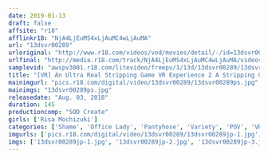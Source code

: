 ```yaml
---
date: 2019-01-13
draft: false
affsite: "r18"
afflinkr18: "NjA4LjEuMS4xLjAuMC4wLjAuMA"
url: "13dsvr00289"
urloriginal: "http://www.r18.com/videos/vod/movies/detail/-/id=13dsvr00289"
urlfinal: "http://media.r18.com/track/NjA4LjEuMS4xLjAuMC4wLjAuMA/videos/vod/movies/detail/-/id=13dsvr00289"
samplevid: "awspv3001.r18.com/litevideo/freepv/1/13d/13dsvr00289/13dsvr00289_dmb_w.mp4"
title: "[VR] An Ultra Real Stripping Game VR Experience 2 A Stripping Game Of Shame And Sex In The Office As These Ladies Will Start Stripping Before Your Very Eyes! You Decide The Final Battle! Choose Your Own Stripping Game From 3 Patterns In A Total Over 2 Hours Of Value-Packed Fun"
mainimgurl: "pics.r18.com/digital/video/13dsvr00289/13dsvr00289ps.jpg"
mainimgs: "13dsvr00289ps.jpg"
releasedate: "Aug. 03, 2018"
duration: 145
productioncomp: "SOD Create"
girls: ['Risa Mochizuki']
categories: ['Shame', 'Office Lady', 'Pantyhose', 'Variety', 'POV', 'VR Exclusive']
imgurls: ['pics.r18.com/digital/video/13dsvr00289/13dsvr00289jp-1.jpg', 'pics.r18.com/digital/video/13dsvr00289/13dsvr00289jp-2.jpg', 'pics.r18.com/digital/video/13dsvr00289/13dsvr00289jp-3.jpg', 'pics.r18.com/digital/video/13dsvr00289/13dsvr00289jp-4.jpg', 'pics.r18.com/digital/video/13dsvr00289/13dsvr00289jp-5.jpg', 'pics.r18.com/digital/video/13dsvr00289/13dsvr00289jp-6.jpg', 'pics.r18.com/digital/video/13dsvr00289/13dsvr00289jp-7.jpg', 'pics.r18.com/digital/video/13dsvr00289/13dsvr00289jp-8.jpg', 'pics.r18.com/digital/video/13dsvr00289/13dsvr00289jp-9.jpg', 'pics.r18.com/digital/video/13dsvr00289/13dsvr00289jp-10.jpg', 'pics.r18.com/digital/video/13dsvr00289/13dsvr00289jp-11.jpg', 'pics.r18.com/digital/video/13dsvr00289/13dsvr00289jp-12.jpg', 'pics.r18.com/digital/video/13dsvr00289/13dsvr00289jp-13.jpg', 'pics.r18.com/digital/video/13dsvr00289/13dsvr00289jp-14.jpg', 'pics.r18.com/digital/video/13dsvr00289/13dsvr00289jp-15.jpg', 'pics.r18.com/digital/video/13dsvr00289/13dsvr00289jp-16.jpg', 'pics.r18.com/digital/video/13dsvr00289/13dsvr00289jp-17.jpg', 'pics.r18.com/digital/video/13dsvr00289/13dsvr00289jp-18.jpg', 'pics.r18.com/digital/video/13dsvr00289/13dsvr00289jp-19.jpg', 'pics.r18.com/digital/video/13dsvr00289/13dsvr00289jp-20.jpg']
imgs: ['13dsvr00289jp-1.jpg', '13dsvr00289jp-2.jpg', '13dsvr00289jp-3.jpg', '13dsvr00289jp-4.jpg', '13dsvr00289jp-5.jpg', '13dsvr00289jp-6.jpg', '13dsvr00289jp-7.jpg', '13dsvr00289jp-8.jpg', '13dsvr00289jp-9.jpg', '13dsvr00289jp-10.jpg', '13dsvr00289jp-11.jpg', '13dsvr00289jp-12.jpg', '13dsvr00289jp-13.jpg', '13dsvr00289jp-14.jpg', '13dsvr00289jp-15.jpg', '13dsvr00289jp-16.jpg', '13dsvr00289jp-17.jpg', '13dsvr00289jp-18.jpg', '13dsvr00289jp-19.jpg', '13dsvr00289jp-20.jpg']
---
```

